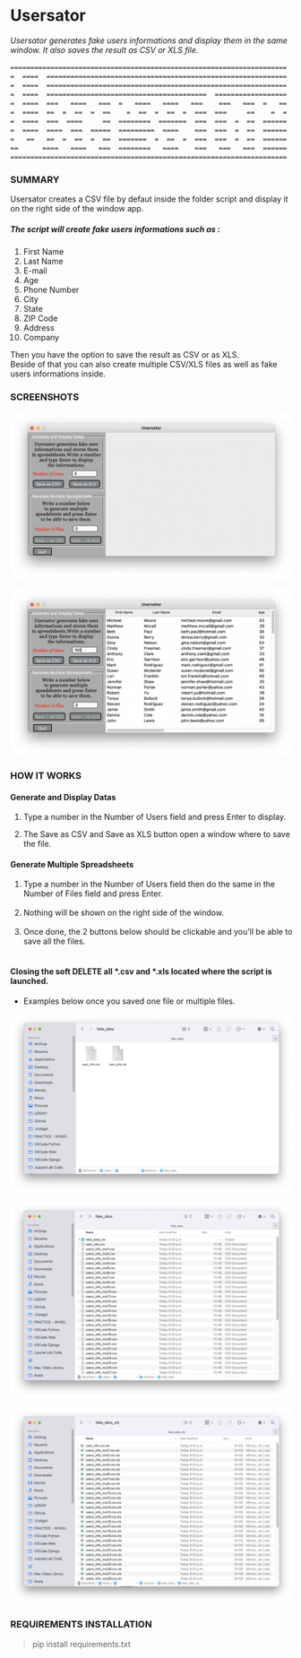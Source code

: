 # Usersator
_Usersator generates fake users informations and display them in the same window.
It also saves the result as CSV or XLS file._

```
=====================================================================
=  ====  ============================================================
=  ====  ============================================================
=  ====  ========================================  ==================
=  ====  ===   ====   ===  =   ====   ====   ===    ===   ===  =   ==
=  ====  ==  =  ==  =  ==    =  ==  =  ==  =  ===  ===     ==    =  =
=  ====  ===  ====     ==  ========  =======  ===  ===  =  ==  ======
=  ====  ====  ===  =====  =========  ====    ===  ===  =  ==  ======
=   ==   ==  =  ==  =  ==  =======  =  ==  =  ===  ===  =  ==  ======
==      ====   ====   ===  ========   ====    ===   ===   ===  ======
=====================================================================         
```
### SUMMARY
Usersator creates a CSV file by defaut inside the folder script and display it on the right side of the window app.<br />
##### The script will create fake users informations such as :<br />
1. First Name<br />
2. Last Name<br /> 
3. E-mail<br />
4. Age<br />
5. Phone Number<br />
6. City<br />
7. State<br />
8. ZIP Code<br />
9. Address<br />
10. Company<br />

Then you have the option  to save the result as CSV or as XLS.<br />
Beside of that you can also create multiple CSV/XLS files as well as fake users informations inside.<br />

### SCREENSHOTS

![Screenshot](https://github.com/gelndjj/Usersator/blob/main/img/main.png)

![Screenshot](https://github.com/gelndjj/Usersator/blob/main/img/main_1.png)

### HOW IT WORKS 

#### Generate and Display Datas<br />
1. Type a number in the Number of Users field and press Enter to display.<br />

2. The Save as CSV and Save as XLS button open a window where to save the file.<br />

#### Generate Multiple Spreadsheets<br />
1. Type a number in the Number of Users field then do the same in the Number of Files field and press Enter.<br /><br />
2. Nothing will be shown on the right side of the window.<br /><br />
3. Once done, the 2 buttons below should be clickable and you'll be able to save all the files.<br /><br />

#### Closing the soft DELETE all *.csv and *.xls located where the script is launched.


* Examples below once you saved one file or multiple files. 

![Screenshot](https://github.com/gelndjj/Usersator/blob/main/img/csv_and_xls_1.png)

![Screenshot](https://github.com/gelndjj/Usersator/blob/main/img/csv_stack_1.png)

![Screenshot](https://github.com/gelndjj/Usersator/blob/main/img/xls_stack_1.png)

### REQUIREMENTS INSTALLATION

> pip install requirements.txt